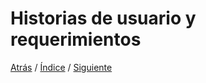 # Historias de usuario y requerimientos 





[Atrás](https://github.com/Ibis-C/Metodos-de-organizaci-n/blob/Daniela-Lujan/Documentacion/2.%20Herramientas%20y%20métodos.md#herramientas-y-métodos)
/ [Índice](https://github.com/Ibis-C/Metodos-de-organizaci-n/blob/Daniela-Lujan/README.md#indice "índice") /
[Siguiente](https://github.com/Ibis-C/Metodos-de-organizaci-n/blob/Daniela-Lujan/Documentacion/4.%20Roles%20y%20proceso%20de%20trabajo.md#proceso-de-trabajo)
